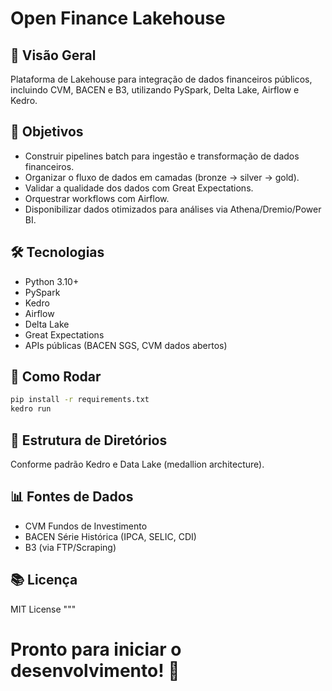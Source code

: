 # Open Finance Lakehouse

## 📌 Visão Geral
Plataforma de Lakehouse para integração de dados financeiros públicos, incluindo CVM, BACEN e B3, utilizando PySpark, Delta Lake, Airflow e Kedro.

## 🎯 Objetivos
- Construir pipelines batch para ingestão e transformação de dados financeiros.
- Organizar o fluxo de dados em camadas (bronze → silver → gold).
- Validar a qualidade dos dados com Great Expectations.
- Orquestrar workflows com Airflow.
- Disponibilizar dados otimizados para análises via Athena/Dremio/Power BI.

## 🛠️ Tecnologias
- Python 3.10+
- PySpark
- Kedro
- Airflow
- Delta Lake
- Great Expectations
- APIs públicas (BACEN SGS, CVM dados abertos)

## 🚀 Como Rodar
```bash
pip install -r requirements.txt
kedro run
```

## 📂 Estrutura de Diretórios
Conforme padrão Kedro e Data Lake (medallion architecture).

## 📊 Fontes de Dados
- CVM Fundos de Investimento
- BACEN Série Histórica (IPCA, SELIC, CDI)
- B3 (via FTP/Scraping)

## 📚 Licença
MIT License
"""

# Pronto para iniciar o desenvolvimento! 🚀
